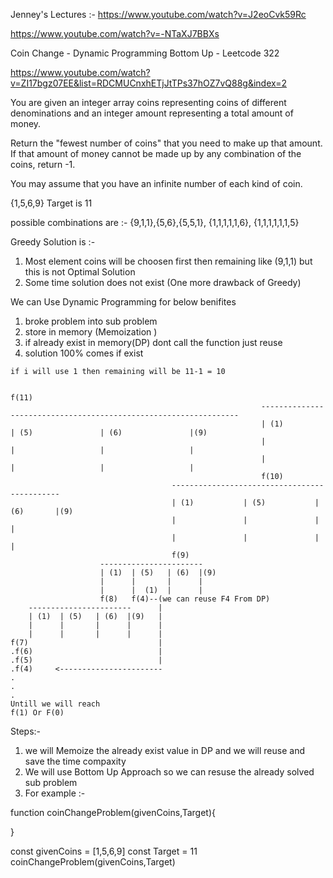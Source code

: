 Jenney's Lectures :- 
https://www.youtube.com/watch?v=J2eoCvk59Rc


https://www.youtube.com/watch?v=-NTaXJ7BBXs

Coin Change - Dynamic Programming Bottom Up - Leetcode 322

https://www.youtube.com/watch?v=ZI17bgz07EE&list=RDCMUCnxhETjJtTPs37hOZ7vQ88g&index=2

You are given an integer array coins representing coins of different denominations and an integer amount representing a total amount of money.

Return the "fewest number of coins" that you need to make up that amount. If that amount of money cannot be made up by any combination of the coins, return -1.

You may assume that you have an infinite number of each kind of coin.

{1,5,6,9} Target is 11

possible combinations are :- {9,1,1},{5,6},{5,5,1}, {1,1,1,1,1,6}, {1,1,1,1,1,1,5}

Greedy Solution is :- 
1) Most element coins will be choosen first then remaining like (9,1,1) but this is not Optimal Solution 
2) Some time solution does not exist (One more drawback of Greedy)



We can Use Dynamic Programming for below benifites 

1. broke problem into sub problem 
2. store in memory (Memoization )
3. if already exist in memory(DP) dont call the function just reuse 
4. solution 100% comes if exist 
```
if i will use 1 then remaining will be 11-1 = 10 

                                                                                        f(11)
                                                        -----------------------------------------------------------------  
                                                        | (1)                   | (5)               | (6)               |(9)
                                                        |                       |                   |                   |
                                                        |                       |                   |                   |
                                                        f(10)
                                    ---------------------------------------------    
                                    | (1)           | (5)           | (6)       |(9)
                                    |               |               |           |  
                                    |               |               |           |
                                    f(9)           
                    -----------------------   
                    | (1)  | (5)   | (6)  |(9)
                    |      |       |      |
                    |      |  (1)  |      |   
                    f(8)   f(4)--(we can reuse F4 From DP)
    -----------------------      |
    | (1)  | (5)   | (6)  |(9)   |
    |      |       |      |      |
    |      |       |      |      |
f(7)                             |
.f(6)                            |
.f(5)                            |
.f(4)     <-----------------------
.
.
.
Untill we will reach 
f(1) Or F(0)
```
Steps:-

1. we will Memoize the already exist value in DP and we will reuse and save the time compaxity 
2. We will use Bottom Up Approach so we can resuse the already solved sub problem 
2. For example :-


function coinChangeProblem(givenCoins,Target){


}

const givenCoins = [1,5,6,9]
const Target = 11
coinChangeProblem(givenCoins,Target)


